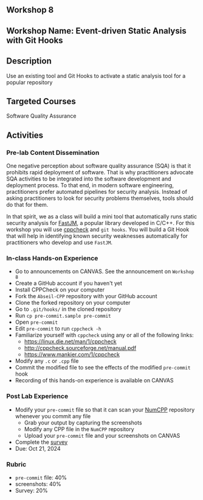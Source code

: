 ## Workshop 8

## Workshop Name: Event-driven Static Analysis with Git Hooks

## Description 

Use an existing tool and Git Hooks to activate a static analysis tool for a popular repository 

## Targeted Courses 

Software Quality Assurance 

## Activities 

### Pre-lab Content Dissemination 

One negative perception about software quality assurance (SQA) is that it prohibits rapid deployment of software. That is why practitioners advocate SQA activities to be integrated into the software development and deployment process. To that end, in modern software engineering, practitioners prefer automated pipelines for security analysis. Instead of asking practitioners to look for security problems themselves, tools should do that for them. 

In that spirit, we as a class  will build a mini tool that automatically runs static security analysis for [FastJM](https://github.com/shanpengli/FastJM), a popular library developed in C/C++. For this workshop you will use [cppcheck](https://cppcheck.sourceforge.io/) and `git hooks`. You will build a Git Hook that will help in identifying known security weaknesses automatically for practitioners who develop and use `FastJM`.  


### In-class Hands-on Experience 

- Go to announcements on CANVAS. See the announcement on `Workshop 8`
- Create a GitHub account if you haven't yet 
- Install CPPCheck on your computer 
- Fork the `Abseil-CPP` repository with your GitHub account
- Clone the forked repository on your computer  
- Go to `.git/hooks/` in the cloned repository 
- Run `cp pre-commit.sample pre-commit` 
- Open `pre-commit` 
- Edit `pre-commit` to run `cppcheck -h`
- Familiarize yourself with `cppcheck` using any or all of the following links: 
   - https://linux.die.net/man/1/cppcheck 
   - http://cppcheck.sourceforge.net/manual.pdf 
   - https://www.mankier.com/1/cppcheck 
- Modify any `.c` or `.cpp` file 
- Commit the modified file to see the effects of the modified `pre-commit` hook   
- Recording of this hands-on experience is available on CANVAS 

### Post Lab Experience
- Modify your `pre-commit` file so that it can scan your [NumCPP](https://github.com/dpilger26/NumCpp) repository whenever you commit any file
  - Grab your output by capturing the screenshots 
  - Modify any CPP file in the `NumCPP` repository 
  - Upload your `pre-commit` file and your screenshots on CANVAS 
- Complete the [survey](https://auburn.qualtrics.com/jfe/form/SV_bryx8vonSvVmW5o) 
- Due: Oct 21, 2024


### Rubric 
- `pre-commit` file: 40%
- screenshots: 40%
- Survey: 20%